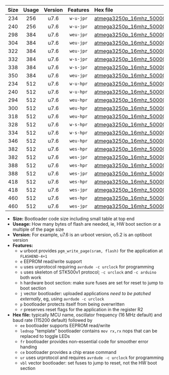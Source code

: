 |Size|Usage|Version|Features|Hex file|
|:-:|:-:|:-:|:-:|:--|
|234|256|u7.6|`w-u-jpr`|[atmega3250p_16mhz_500000bps_ur_vbl.hex](https://raw.githubusercontent.com/stefanrueger/urboot/main//atmega3250p_16mhz_500000bps_ur_vbl.hex)|
|240|256|u7.6|`w-u-jpr`|[atmega3250p_16mhz_500000bps_lednop_ur_vbl.hex](https://raw.githubusercontent.com/stefanrueger/urboot/main//atmega3250p_16mhz_500000bps_lednop_ur_vbl.hex)|
|298|384|u7.6|`weu-jpr`|[atmega3250p_16mhz_500000bps_ee_ur_vbl.hex](https://raw.githubusercontent.com/stefanrueger/urboot/main//atmega3250p_16mhz_500000bps_ee_ur_vbl.hex)|
|304|384|u7.6|`weu-jpr`|[atmega3250p_16mhz_500000bps_ee_lednop_ur_vbl.hex](https://raw.githubusercontent.com/stefanrueger/urboot/main//atmega3250p_16mhz_500000bps_ee_lednop_ur_vbl.hex)|
|322|384|u7.6|`weu-jpr`|[atmega3250p_16mhz_500000bps_ee_lednop_fr_ur_vbl.hex](https://raw.githubusercontent.com/stefanrueger/urboot/main//atmega3250p_16mhz_500000bps_ee_lednop_fr_ur_vbl.hex)|
|332|384|u7.6|`w-s-jpr`|[atmega3250p_16mhz_500000bps_vbl.hex](https://raw.githubusercontent.com/stefanrueger/urboot/main//atmega3250p_16mhz_500000bps_vbl.hex)|
|338|384|u7.6|`w-s-jpr`|[atmega3250p_16mhz_500000bps_lednop_vbl.hex](https://raw.githubusercontent.com/stefanrueger/urboot/main//atmega3250p_16mhz_500000bps_lednop_vbl.hex)|
|350|384|u7.6|`weu-jpr`|[atmega3250p_16mhz_500000bps_ee_lednop_fr_ce_ur_vbl.hex](https://raw.githubusercontent.com/stefanrueger/urboot/main//atmega3250p_16mhz_500000bps_ee_lednop_fr_ce_ur_vbl.hex)|
|234|512|u7.6|`w-u-hpr`|[atmega3250p_16mhz_500000bps_ur.hex](https://raw.githubusercontent.com/stefanrueger/urboot/main//atmega3250p_16mhz_500000bps_ur.hex)|
|240|512|u7.6|`w-u-hpr`|[atmega3250p_16mhz_500000bps_lednop_ur.hex](https://raw.githubusercontent.com/stefanrueger/urboot/main//atmega3250p_16mhz_500000bps_lednop_ur.hex)|
|294|512|u7.6|`weu-hpr`|[atmega3250p_16mhz_500000bps_ee_ur.hex](https://raw.githubusercontent.com/stefanrueger/urboot/main//atmega3250p_16mhz_500000bps_ee_ur.hex)|
|300|512|u7.6|`weu-hpr`|[atmega3250p_16mhz_500000bps_ee_lednop_ur.hex](https://raw.githubusercontent.com/stefanrueger/urboot/main//atmega3250p_16mhz_500000bps_ee_lednop_ur.hex)|
|318|512|u7.6|`weu-hpr`|[atmega3250p_16mhz_500000bps_ee_lednop_fr_ur.hex](https://raw.githubusercontent.com/stefanrueger/urboot/main//atmega3250p_16mhz_500000bps_ee_lednop_fr_ur.hex)|
|328|512|u7.6|`w-s-hpr`|[atmega3250p_16mhz_500000bps.hex](https://raw.githubusercontent.com/stefanrueger/urboot/main//atmega3250p_16mhz_500000bps.hex)|
|334|512|u7.6|`w-s-hpr`|[atmega3250p_16mhz_500000bps_lednop.hex](https://raw.githubusercontent.com/stefanrueger/urboot/main//atmega3250p_16mhz_500000bps_lednop.hex)|
|346|512|u7.6|`weu-hpr`|[atmega3250p_16mhz_500000bps_ee_lednop_fr_ce_ur.hex](https://raw.githubusercontent.com/stefanrueger/urboot/main//atmega3250p_16mhz_500000bps_ee_lednop_fr_ce_ur.hex)|
|382|512|u7.6|`wes-hpr`|[atmega3250p_16mhz_500000bps_ee.hex](https://raw.githubusercontent.com/stefanrueger/urboot/main//atmega3250p_16mhz_500000bps_ee.hex)|
|382|512|u7.6|`wes-jpr`|[atmega3250p_16mhz_500000bps_ee_vbl.hex](https://raw.githubusercontent.com/stefanrueger/urboot/main//atmega3250p_16mhz_500000bps_ee_vbl.hex)|
|388|512|u7.6|`wes-hpr`|[atmega3250p_16mhz_500000bps_ee_lednop.hex](https://raw.githubusercontent.com/stefanrueger/urboot/main//atmega3250p_16mhz_500000bps_ee_lednop.hex)|
|388|512|u7.6|`wes-jpr`|[atmega3250p_16mhz_500000bps_ee_lednop_vbl.hex](https://raw.githubusercontent.com/stefanrueger/urboot/main//atmega3250p_16mhz_500000bps_ee_lednop_vbl.hex)|
|418|512|u7.6|`wes-hpr`|[atmega3250p_16mhz_500000bps_ee_lednop_fr.hex](https://raw.githubusercontent.com/stefanrueger/urboot/main//atmega3250p_16mhz_500000bps_ee_lednop_fr.hex)|
|418|512|u7.6|`wes-jpr`|[atmega3250p_16mhz_500000bps_ee_lednop_fr_vbl.hex](https://raw.githubusercontent.com/stefanrueger/urboot/main//atmega3250p_16mhz_500000bps_ee_lednop_fr_vbl.hex)|
|460|512|u7.6|`wes-hpr`|[atmega3250p_16mhz_500000bps_ee_lednop_fr_ce.hex](https://raw.githubusercontent.com/stefanrueger/urboot/main//atmega3250p_16mhz_500000bps_ee_lednop_fr_ce.hex)|
|460|512|u7.6|`wes-jpr`|[atmega3250p_16mhz_500000bps_ee_lednop_fr_ce_vbl.hex](https://raw.githubusercontent.com/stefanrueger/urboot/main//atmega3250p_16mhz_500000bps_ee_lednop_fr_ce_vbl.hex)|

- **Size:** Bootloader code size including small table at top end
- **Useage:** How many bytes of flash are needed, ie, HW boot section or a multiple of the page size
- **Version:** For example, u7.6 is an urboot version, o5.2 is an optiboot version
- **Features:**
  + `w` urboot provides `pgm_write_page(sram, flash)` for the application at `FLASHEND-4+1`
  + `e` EEPROM read/write support
  + `u` uses urprotocol requiring `avrdude -c urclock` for programming
  + `s` uses skeleton of STK500v1 protocol; `-c urclock` and `-c arduino` both work
  + `h` hardware boot section: make sure fuses are set for reset to jump to boot section
  + `j` vector bootloader: uploaded applications *need to be patched externally*, eg, using `avrdude -c urclock`
  + `p` bootloader protects itself from being overwritten
  + `r` preserves reset flags for the application in the register R2
- **Hex file:** typically MCU name, oscillator frequency (16 MHz default) and baud rate (115200 default) followed by
  + `ee` bootloader supports EEPROM read/write
  + `lednop` "template" bootloader contains `mov rx,rx` nops that can be replaced to toggle LEDs
  + `fr` bootloader provides non-essential code for smoother error handing
  + `ce` bootloader provides a chip erase command
  + `ur` uses urprotocol and requires `avrdude -c urclock` for programming
  + `vbl` vector bootloader: set fuses to jump to reset, not the HW boot section
